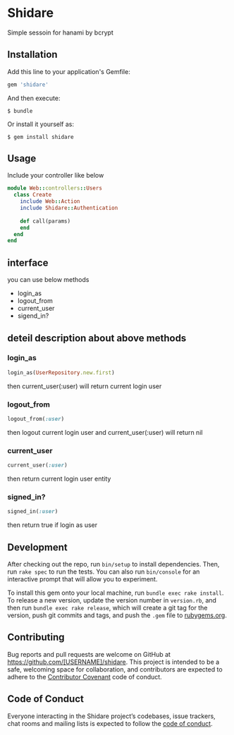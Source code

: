 # Shidare

Simple sessoin for hanami by bcrypt

## Installation

Add this line to your application's Gemfile:

```ruby
gem 'shidare'
```

And then execute:

    $ bundle

Or install it yourself as:

    $ gem install shidare

## Usage

Include your controller like below

```ruby
module Web::controllers::Users
  class Create
    include Web::Action
    include Shidare::Authentication
    
    def call(params)
    end
  end
end
```
## interface
you can use below methods

- login_as
- logout_from
- current_user
- sigend_in?

## deteil description about above methods

### login_as

```ruby
login_as(UserRepository.new.first)
```

then current_user(:user) will return current login user

### logout_from

```ruby
logout_from(:user)
```

then logout current login user and current_user(:user) will return nil

### current_user

```ruby
current_user(:user)
```

then return current login user entity

### signed_in?

```ruby
signed_in(:user)
```

then return true if login as user

## Development

After checking out the repo, run `bin/setup` to install dependencies. Then, run `rake spec` to run the tests. You can also run `bin/console` for an interactive prompt that will allow you to experiment.

To install this gem onto your local machine, run `bundle exec rake install`. To release a new version, update the version number in `version.rb`, and then run `bundle exec rake release`, which will create a git tag for the version, push git commits and tags, and push the `.gem` file to [rubygems.org](https://rubygems.org).

## Contributing

Bug reports and pull requests are welcome on GitHub at https://github.com/[USERNAME]/shidare. This project is intended to be a safe, welcoming space for collaboration, and contributors are expected to adhere to the [Contributor Covenant](http://contributor-covenant.org) code of conduct.

## Code of Conduct

Everyone interacting in the Shidare project’s codebases, issue trackers, chat rooms and mailing lists is expected to follow the [code of conduct](https://github.com/[USERNAME]/shidare/blob/master/CODE_OF_CONDUCT.md).
